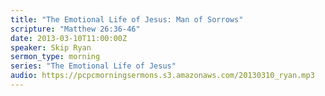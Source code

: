 ```yaml
---
title: "The Emotional Life of Jesus: Man of Sorrows"
scripture: "Matthew 26:36-46"
date: 2013-03-10T11:00:00Z
speaker: Skip Ryan
sermon_type: morning
series: "The Emotional Life of Jesus"
audio: https://pcpcmorningsermons.s3.amazonaws.com/20130310_ryan.mp3 
---
```



